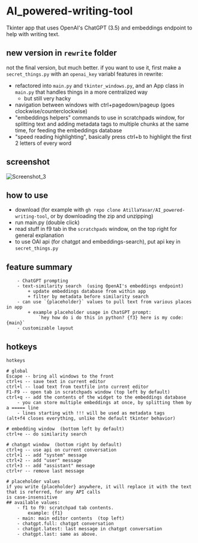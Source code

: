 # AI_powered-writing-tool
Tkinter app that uses OpenAI's ChatGPT (3.5) and embeddings endpoint to help with writing text.

## new version in `rewrite` folder
not the final version, but much better. if you want to use it, first make a `secret_things.py` with an `openai_key` variabl
features in rewrite:
- refactored into `main.py` and `tkinter_windows.py`, and an App class in `main.py` that handles things in a more centralized way
  + but still very hacky
- navigation between windows with ctrl+pagedown/pageup (goes clockwise/counterclockwise)
- "embeddings helpers" commands to use in scratchpads window, for splitting text and adding metadata tags to multiple chunks at the same time, for feeding the embeddings database
- "speed reading highlighting", basically press ctrl+b to highlight the first 2 letters of every word

## screenshot
![Screenshot_3](https://github.com/AtillaYasar/AI_powered-writing-tool/assets/112716905/5d60d42f-4445-421b-9706-12d0152e5b31)

## how to use
- download  (for example with `gh repo clone AtillaYasar/AI_powered-writing-tool`, or by downloading the zip and unzipping)
- run main.py  (double click)
- read stuff in f9 tab in the `scratchpads` window, on the top right for general explanation
- to use OAI api (for chatgpt and embeddings-search), put api key in `secret_things.py`

## feature summary
```
    - ChatGPT prompting
    - text-similarity search  (using OpenAI's embeddings endpoint)
        + update embeddings database from within app
        + filter by metadata before similarity search
    - can use `{placeholder}` values to pull text from various places in app
        + example placeholder usage in ChatGPT prompt: 
            `hey how do i do this in python? {f3} here is my code: {main}`
    - customizable layout
```

## hotkeys
```
hotkeys

# global
Escape -- bring all windows to the front
ctrl+s -- save text in current editor
ctrl+l -- load text from textfile into current editor
F1-F9 -- open tab in scratchpads window (top left by default)
ctrl+q -- add the contents of the widget to the embeddings database
	- you can store multiple embeddings at once, by splitting them by a ===== line
	- lines starting with !!! will be used as metadata tags
(alt+f4 closes everything, unlike the default tkinter behavior)

# embedding window  (bottom left by default)
ctrl+e -- do similarity search

# chatgpt window  (bottom right by default)
ctrl+g -- use api on current conversation
ctrl+1 -- add "system" message
ctrl+2 -- add "user" message
ctrl+3 -- add "assistant" message
ctrl+r -- remove last message

# placeholder values
if you write {placeholder} anywhere, it will replace it with the text that is referred, for any API calls
is case-insensitive
## available values:
	- f1 to f9: scratchpad tab contents.
		example: {f1}
	- main: main editor contents  (top left)
	- chatgpt.full: chatgpt conversation
	- chatgpt.latest: last message in chatgpt conversation
	- chatgpt.last: same as above.
```


